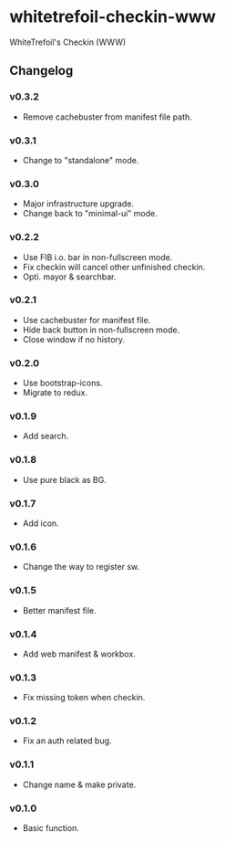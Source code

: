 whitetrefoil-checkin-www
========================

WhiteTrefoil's Checkin (WWW)

Changelog
---------

### v0.3.2

* Remove cachebuster from manifest file path.

### v0.3.1

* Change to "standalone" mode.

### v0.3.0

* Major infrastructure upgrade.
* Change back to "minimal-ui" mode.

### v0.2.2

* Use FIB i.o. bar in non-fullscreen mode.
* Fix checkin will cancel other unfinished checkin.
* Opti. mayor & searchbar.

### v0.2.1

* Use cachebuster for manifest file.
* Hide back button in non-fullscreen mode.
* Close window if no history.

### v0.2.0

* Use bootstrap-icons.
* Migrate to redux.

### v0.1.9

* Add search.

### v0.1.8

* Use pure black as BG.

### v0.1.7

* Add icon.

### v0.1.6

* Change the way to register sw.

### v0.1.5

* Better manifest file.

### v0.1.4

* Add web manifest & workbox.

### v0.1.3

* Fix missing token when checkin.

### v0.1.2

* Fix an auth related bug.

### v0.1.1

* Change name & make private.

### v0.1.0

* Basic function.
